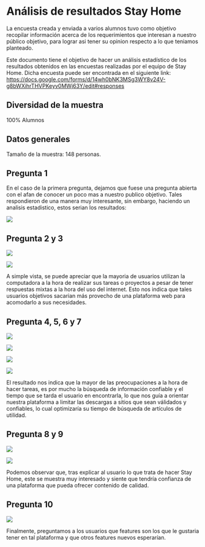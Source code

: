 # Análisis de resultados Stay Home

La encuesta creada y enviada a varios alumnos tuvo como objetivo recopilar información acerca de los requerimientos que interesan a nuestro público objetivo, para lograr asi tener su opinion respecto a lo que teniamos planteado.

Este documento tiene el objetivo de hacer un análisis estadístico de los resultados obtenidos en las encuestas realizadas por el equipo de Stay Home. Dicha encuesta puede ser encontrada en el siguiente link: https://docs.google.com/forms/d/14wh0bNK3MSg3WY8v24V-g8bWXihrTHVPKeyv0MWj63Y/edit#responses

## Diversidad de la muestra

100% Alumnos

## Datos generales

Tamaño de la muestra: 148 personas.

## Pregunta 1

En el caso de la primera pregunta, dejamos que fuese una pregunta abierta con el afan de conocer un poco mas a nuestro publico objetivo. Tales respondieron de una manera muy interesante, sin embargo, haciendo un analisis estadistico, estos serian los resultados:

![](p1.PNG)

## Pregunta 2 y 3

![](p2.PNG)

![](p3.PNG)

A simple vista, se puede apreciar que la mayoria de usuarios utilizan la computadora a la hora de realizar sus tareas o proyectos a pesar de tener respuestas mixtas a la hora del uso del internet. Esto nos indica que tales usuarios objetivos sacarian más provecho de una plataforma web para acomodarlo a sus necesidades.

## Pregunta 4, 5, 6 y 7

![](p4.PNG)

![](p5.PNG)

![](p6.PNG)

![](p7.PNG)

El resultado nos indica que la mayor de las preocupaciones a la hora de hacer tareas, es por mucho la búsqueda de información confiable y el tiempo que se tarda el usuario en encontrarla, lo que nos guía a orientar nuestra plataforma a limitar las descargas a sitios que sean válidados y confiables, lo cual optimizaría su tiempo de búsqueda de artículos de utilidad.

## Pregunta 8 y 9

![](p8.PNG)

![](p9.PNG)

Podemos observar que, tras explicar al usuario lo que trata de hacer Stay Home, este se muestra muy interesado y siente que tendría confianza de una plataforma que pueda ofrecer contenido de calidad.

## Pregunta 10

![](p10.PNG)

Finalmente, preguntamos a los usuarios que features son los que le gustaria tener en tal plataforma y que otros features nuevos esperarían.


